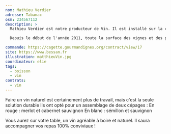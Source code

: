 ```yaml
---
nom: Mathieu Verdier
adresse: Tabanac
osm: 234567112
description: >
  Mathieu Verdier est notre producteur de Vin. Il est installé sur la commune de Bessan. Son vignoble s'étale comme un berceau, tourné vers le sud-est. A l'horizon, les coteaux des Premières Côtes de Bordeaux s'échelonnent jusqu'à Cadillac.

  Depuis le début de l'année 2011, toute la surface des vignes et des prairies du Château Bessan est cultivée selon le cahier  des charges de l'agriculture biologique. C'est un retour à une meilleure observation du sol, de la faune et la flore ainsi que du climat.

commande: https://cagette.gourmandignes.org/contract/view/17
site: https://www.bessan.fr
illustration: matthieuVin.jpg
coordinateur: elie
tags:
  - boisson
  - vin
contrats:
  - vin
---
```

Faire un vin naturel est certainement plus de travail, mais c'est la seule solution durable
Ils ont opté pour un assemblage de deux cépages : En rouge : merlot et cabernet sauvignon En blanc : sémillon et sauvignon

Vous aurez sur votre table, un vin agréable à boire et naturel. Il saura accompagner vos repas 100% conviviaux !
